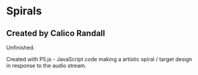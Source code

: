 # Spirals
## Created by Calico Randall

Unfinished.

Created with P5.js - JavaScript code making a artistic spiral / target design in response to the audio stream. 
 
